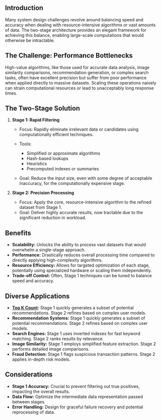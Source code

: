 
## Introduction

Many system design challenges revolve around balancing speed and accuracy when dealing with resource-intensive algorithms or vast amounts of data. The two-stage architecture provides an elegant framework for achieving this balance, enabling large-scale computations that would otherwise be intractable.

## The Challenge: Performance Bottlenecks

High-value algorithms, like those used for accurate data analysis, image similarity comparisons, recommendation generation, or complex search tasks, often have excellent precision but suffer from poor performance when applied directly to massive datasets. Scaling these operations naively can strain computational resources or lead to unacceptably long response times.

## The Two-Stage Solution

1. **Stage 1: Rapid Filtering**
    
    - Focus: Rapidly eliminate irrelevant data or candidates using computationally efficient techniques.
    - Tools:
        
        - Simplified or approximate algorithms
        - Hash-based lookups
        - Heuristics
        - Precomputed indexes or summaries
    - Goal: Reduce the input size, even with some degree of acceptable inaccuracy, for the computationally expensive stage.
        
2. **Stage 2: Precision Processing**
    
    - Focus: Apply the core, resource-intensive algorithm to the refined dataset from Stage 1.
    - Goal: Deliver highly accurate results, now tractable due to the significant reduction in workload.

## Benefits

- **Scalability:** Unlocks the ability to process vast datasets that would overwhelm a single-stage approach.
- **Performance:** Drastically reduces overall processing time compared to directly applying high-complexity algorithms.
- **Resource Efficiency:** Allows for targeted optimization of each stage, potentially using specialized hardware or scaling them independently.
- **Trade-off Control:** Often, Stage 1 techniques can be tuned to balance speed and accuracy.

## Diverse Applications

- **[Top K Count](https://systemdesignschool.io/problems/topk):** Stage 1 quickly generates a subset of potential recommendations. Stage 2 refines based on complex user models.
- **Recommendation Systems:** Stage 1 quickly generates a subset of potential recommendations. Stage 2 refines based on complex user models.
- **Search Engines:** Stage 1 uses inverted indexes for fast keyword matching. Stage 2 ranks results by relevance.
- **Image Similarity:** Stage 1 employs simplified feature extraction. Stage 2 performs detailed image comparisons.
- **Fraud Detection:** Stage 1 flags suspicious transaction patterns. Stage 2 applies in-depth risk models.

## Considerations

- **Stage 1 Accuracy:** Crucial to prevent filtering out true positives, impacting the overall results.
- **Data Flow:** Optimize the intermediate data representation passed between stages.
- **Error Handling:** Design for graceful failure recovery and potential reprocessing of data.
